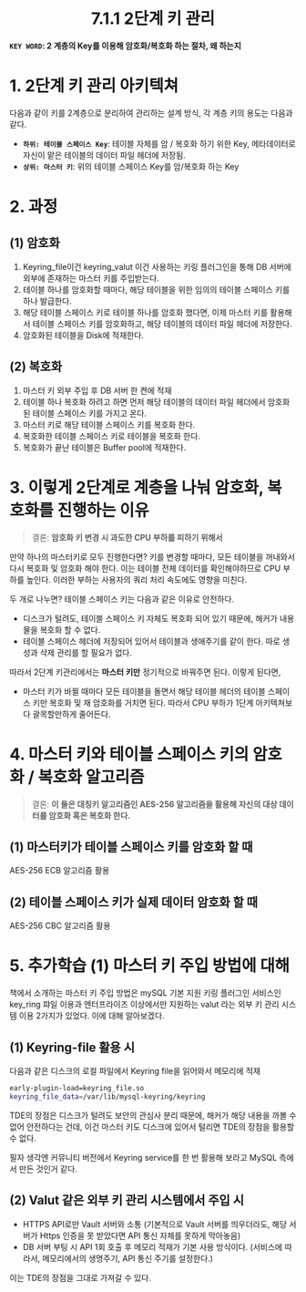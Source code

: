 <h1 align = 'center'>7.1.1 2단계 키 관리</h1>

**`KEY WORD`: 2 계층의 Key를 이용해 암호화/복호화 하는 절차, 왜 하는지**

# 1. 2단계 키 관리 아키텍쳐

다음과 같이 키를 2계층으로 분리하여 관리하는 설계 방식, 각 계층 키의 용도는 다음과 같다.

- **`하위: 테이블 스페이스 Key`**: 테이블 자체를 암 / 복호화 하기 위한 Key, 메타데이터로 자신이 맡은 테이블의 데이터 파일 헤더에 저장됨.
- **`상위: 마스터 키`**: 위의 테이블 스페이스 Key를 암/복호화 하는 Key

# 2. 과정

## (1) 암호화

1. Keyring_file이건 keyring_valut 이건 사용하는 키링 플러그인을 통해 DB 서버에 외부에 존재하는 마스터 키를 주입받는다. 
2. 테이블 하나를 암호화할 때마다, 해당 테이블을 위한 임의의 테이블 스페이스 키를 하나 발급한다.
3. 해당 테이블 스페이스 키로 테이블 하나를 암호화 했다면, 이제 마스터 키를 활용해서 테이블 스페이스 키를 암호화하고, 해당 테이블의 데이터 파일 헤더에 저장한다.
4. 암호화된 테이블을 Disk에 적재한다.

## (2) 복호화

1.  마스터 키 외부 주입 후 DB 서버 한 켠에 적재 
2. 테이블 하나 복호화 하려고 하면 먼저 해당 테이블의 데이터 파일 헤더에서 암호화된 테이블 스페이스 키를 가지고 온다.
3. 마스터 키로 해당 테이블 스페이스 키를 복호화 한다.
4. 복호화한 테이블 스페이스 키로 테이블을 복호화 한다.
5. 복호화가 끝난 테이블은 Buffer pool에 적재한다.

# 3. 이렇게 2단계로 계층을 나눠 암호화, 복호화를 진행하는 이유

> 결론: **암호화 키 변경 시 과도한 CPU 부하를 피하기 위해서**

만약 하나의 마스터키로 모두 진행한다면?
키를 변경할 때마다, 모든 테이블을 꺼내와서 다시 복호화 및 암호화 해야 한다. 이는 테이블 전체 데이터를 확인해야하므로  CPU 부하를 높인다. 이러한 부하는 사용자의 쿼리 처리 속도에도 영향을 미친다.

두 개로 나누면? 
테이블 스페이스 키는 다음과 같은 이유로 안전하다.

- 디스크가 털려도, 테이블 스페이스 키 자체도 복호화 되어 있기 때문에, 해커가 내용물을 복호화 할 수 없다. 
- 테이블 스페이스 헤더에 저장되어 있어서 테이블과 생애주기를 같이 한다. 따로 생성과 삭제 관리를 할 필요가 없다. 

따라서 2단계 키관리에서는 **마스터 키만** 정기적으로 바꿔주면 된다. 이렇게 된다면, 

- 마스터 키가 바뀔 때마다 모든 테이블을 돌면서 해당 테이블 헤더의 테이블 스페이스 키만 복호화 및 재 암호화를 거치면 된다. 따라서 CPU 부하가 1단계 아키텍쳐보다 괄목할만하게 줄어든다.

# 4. 마스터 키와 테이블 스페이스 키의 암호화 / 복호화 알고리즘

> 결론: **이 둘은 대칭키 알고리즘인 AES-256 알고리즘을 활용해 자신의 대상 데이터를 암호화 혹은 복호화 한다.**

## (1) 마스터키가 테이블 스페이스 키를 암호화 할 때

AES-256 ECB 알고리즘 활용

## (2) 테이블 스페이스 키가 실제 데이터 암호화 할 때

AES-256 CBC 알고리즘 활용

# 5. 추가학습 (1) 마스터 키 주입 방법에 대해

책에서 소개하는 마스터 키 주입 방법은 mySQL 기본 지원 키링 플러그인 서비스인 key_ring 퍄일 이용과 엔터프라이즈 이상에서만 지원하는 valut 라는 외부 키 관리 시스템 이용 2가지가 있었다. 이에 대해 알아보겠다.

## (1) Keyring-file 활용 시

다음과 같은 디스크의 로컬 파일에서 Keyring file을 읽어와서 메모리에 적재

```bash
early-plugin-load=keyring_file.so
keyring_file_data=/var/lib/mysql-keyring/keyring
```

TDE의 장점은 디스크가 털려도 보안의 관심사 분리 때문에, 해커가 해당 내용을 까볼 수 없어 안전하다는 건데, 이건 마스터 키도 디스크에 있어서 털리면 TDE의 장점을 활용할 수 없다.

필자 생각엔 커뮤니티 버전에서 Keyring service를 한 번 활용해 보라고 MySQL 측에서 만든 것인거 같다.

## (2) Valut 같은 외부 키 관리 시스템에서 주입 시

- HTTPS API로만 Vault 서버와 소통 (기본적으로 Vault 서버를 띄우더라도, 해당 서버가 Https 인증을 못 받았다면 API 통신 자체를 못하게 막아놓음)
- DB 서버 부팅 시 API 1회 호출 후 메모리 적재가 기본 사용 방식이다. (서비스에 따라서, 메모리에서의 생명주기, API 통신 주기를 설정한다.)

이는 TDE의 장점을 그대로 가져갈 수 있다.

